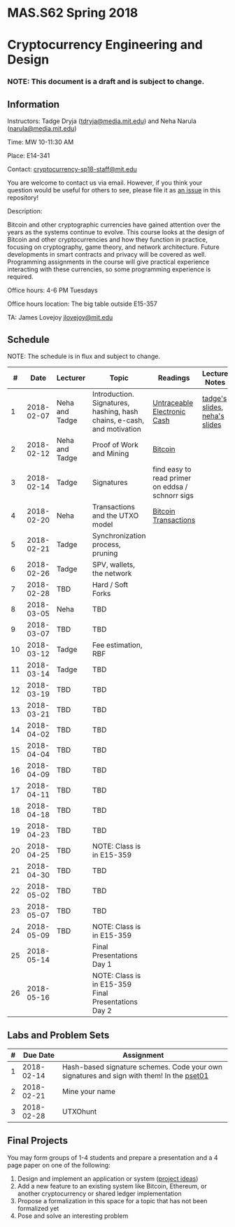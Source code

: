 # MAS.S62 Spring 2018
# Cryptocurrency Engineering and Design

### NOTE:  This document is a draft and is subject to change.

## Information

Instructors:  Tadge Dryja ([tdryja@media.mit.edu](tdryja@media.mit.edu)) and Neha Narula ([narula@media.mit.edu](narula@media.mit.edu))

Time:  MW 10-11:30 AM 

Place:  E14-341

Contact: [cryptocurrency-sp18-staff@mit.edu](cryptocurrency-sp18-staff@mit.edu)

You are welcome to contact us via email.  However, if you think your
question would be useful for others to see, please file it as [an issue](https://github.com/mit-dci/mas.s62/issues)
in this repository!

Description:

Bitcoin and other cryptographic currencies have gained attention over
the years as the systems continue to evolve.  This course looks at the
design of Bitcoin and other cryptocurrencies and how they function in
practice, focusing on cryptography, game theory, and network
architecture.  Future developments in smart contracts and privacy will
be covered as well.  Programming assignments in the course will give
practical experience interacting with these currencies, so some
programming experience is required.

Office hours: 4-6 PM Tuesdays

Office hours location:  The big table outside E15-357

TA: James Lovejoy [jlovejoy@mit.edu](jlovejoy@mit.edu)

## Schedule

NOTE:  The schedule is in flux and subject to change.


| # | Date | Lecturer | Topic | Readings | Lecture Notes | Labs |
|---|------|----------|-------|----------|---------------|-|
| 1 | 2018-02-07 | Neha and Tadge | Introduction. Signatures, hashing, hash chains, e-cash, and motivation | [Untraceable Electronic Cash](http://www.wisdom.weizmann.ac.il/~/naor/PAPERS/untrace.pdf) | [tadge's slides](https://github.com/mit-dci/mas.s62/tree/master/slides/lec01-tadge.pdf), [neha's slides](https://github.com/mit-dci/mas.s62/tree/master/slides/lec01-neha.ppt) |  |
| 2 | 2018-02-12 | Neha and Tadge | Proof of Work and Mining | [Bitcoin](http://www.bitcoin.org/bitcoin.pdf) | | |
| 3 | 2018-02-14 | Tadge | Signatures | find easy to read primer on eddsa / schnorr sigs | | LAB 1 DUE |
| 4 | 2018-02-20 | Neha | Transactions and the UTXO model | [Bitcoin Transactions](https://en.bitcoin.it/wiki/Transaction) | | |
| 5 | 2018-02-21 | Tadge | Synchronization process, pruning | | |
| 6 | 2018-02-26 | Tadge | SPV, wallets, the network | | | |
| 7 | 2018-02-28 | TBD | Hard / Soft Forks | | | |
| 8 | 2018-03-05 | Neha | TBD |  | | |
| 9 | 2018-03-07 | TBD | TBD |  | | |
| 10 | 2018-03-12 | Tadge | Fee estimation, RBF | | | |
| 11 | 2018-03-14 | Tadge | TBD | | | |
| 12 | 2018-03-19 | TBD | TBD | | | |
| 13 | 2018-03-21 | TBD | TBD | | | |
| 14 | 2018-04-02 | TBD | TBD | | | |
| 15 | 2018-04-04 | TBD | TBD | | | |
| 16 | 2018-04-09 | TBD | TBD | | | |
| 17 | 2018-04-11 | TBD | TBD | | | |
| 18 | 2018-04-18 | TBD | TBD | | | |
| 19 | 2018-04-23 | TBD | TBD | | | |
| 20 | 2018-04-25 | TBD | NOTE: Class is in E15-359 | | | |
| 21 | 2018-04-30 | TBD | TBD | | | |
| 22 | 2018-05-02 | TBD | TBD | | | |
| 23 | 2018-05-07 | TBD | TBD | | | |
| 24 | 2018-05-09 | TBD | NOTE: Class is in E15-359 | | | |
| 25 | 2018-05-14 | | Final Presentations Day 1 | | | |
| 26 | 2018-05-16 | | NOTE: Class is in E15-359 Final Presentations Day 2 | | | |

## Labs and Problem Sets

| # | Due Date | Assignment | 
|---|------|------------|
| 1 | 2018-02-14 | Hash-based signature schemes.  Code your own signatures and sign with them! In the [pset01](https://github.com/mit-dci/mas.s62/tree/master/pset01) |
| 2 | 2018-02-21 | Mine your name |
| 3 | 2018-02-28 | UTXOhunt |


## Final Projects

You may form groups of 1-4 students and prepare a
presentation and a 4 page paper on one of the following:

1.  Design and implement an application or system ([project ideas](projects.md))
2.  Add a new feature to an existing system like Bitcoin, Ethereum, or another cryptocurrency or shared ledger implementation
3.  Propose a formalization in this space for a topic that has not been formalized yet  
4.  Pose and solve an interesting problem
